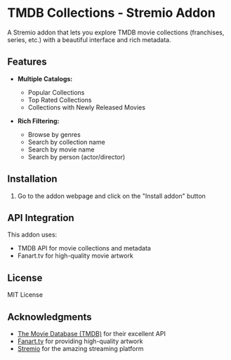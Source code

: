 # TMDB Collections - Stremio Addon

A Stremio addon that lets you explore TMDB movie collections (franchises, series, etc.) with a beautiful interface and rich metadata.

## Features

- **Multiple Catalogs:**

  - Popular Collections
  - Top Rated Collections
  - Collections with Newly Released Movies

- **Rich Filtering:**

  - Browse by genres
  - Search by collection name
  - Search by movie name
  - Search by person (actor/director)

## Installation

1. Go to the addon webpage and click on the "Install addon" button

## API Integration

This addon uses:

- TMDB API for movie collections and metadata
- Fanart.tv for high-quality movie artwork

## License

MIT License

## Acknowledgments

- [The Movie Database (TMDB)](https://www.themoviedb.org/) for their excellent API
- [Fanart.tv](https://fanart.tv/) for providing high-quality artwork
- [Stremio](https://www.stremio.com/) for the amazing streaming platform

